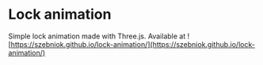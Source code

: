 # Lock animation

Simple lock animation made with Three.js. Available at ![https://szebniok.github.io/lock-animation/](https://szebniok.github.io/lock-animation/)